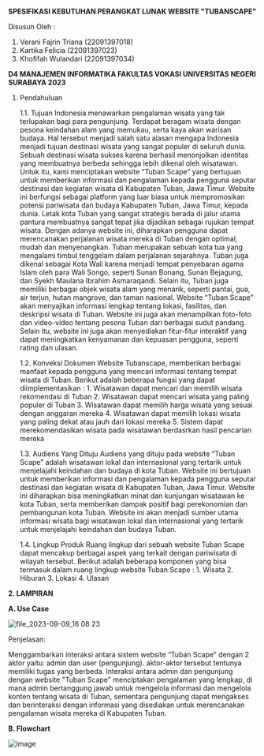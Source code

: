 **SPESIFIKASI KEBUTUHAN PERANGKAT LUNAK WEBSITE "TUBANSCAPE"**

Disusun Oleh :
1.   Verani Fajrin Triana     (22091397018)
2.   Kartika Felicia      	  (22091397023)
3.   Khofifah Wulandari     	(22091397034)
   
**D4 MANAJEMEN INFORMATIKA 
FAKULTAS VOKASI 
UNIVERSITAS NEGERI SURABAYA
2023**

1. Pendahuluan

   1.1. Tujuan
            Indonesia menawarkan pengalaman wisata yang tak terlupakan bagi para pengunjung. Terdapat beragam wisata dengan          pesona keindahan alam yang memukau, serta kaya akan warisan budaya. Hal tersebut menjadi salah satu alasan mengapa           Indonesia menjadi tujuan destinasi wisata yang sangat populer di seluruh dunia. Sebuah destinasi wisata sukses               karena berhasil menonjolkan identitas yang membuatnya berbeda sehingga lebih dikenal oleh wisatawan.
   	      Untuk itu, kami menciptakan website “Tuban Scape” yang bertujuan untuk memberikan informasi dan pengalaman               kepada pengguna seputar destinasi dan kegiatan wisata di Kabupaten Tuban, Jawa Timur. Website ini berfungsi sebagai          platform yang luar biasa untuk mempromosikan potensi pariwisata dan budaya Kabupaten Tuban, Jawa Timur, kepada               dunia. 
            Letak kota Tuban yang sangat strategis berada di jalur utama pantura membuatnya sangat tepat jika dijadikan              sebagai rujukan tempat wisata. Dengan adanya website ini, diharapkan pengguna dapat merencanakan perjalanan wisata           mereka di Tuban dengan optimal, mudah dan menyenangkan.
            Tuban merupakan sebuah kota tua yang mengalami timbul tenggelam dalam perjalanan sejarahnya. Tuban juga dikenal          sebagai Kota Wali karena menjadi tempat penyebaran agama Islam oleh para Wali Songo, seperti Sunan Bonang, Sunan             Bejagung, dan Syekh Maulana Ibrahim Asmaraqandi. Selain itu, Tuban juga memiliki berbagai objek wisata alam yang             menarik, seperti pantai, gua, air terjun, hutan mangrove, dan taman nasional.
            Website “Tuban Scape” akan menyajikan informasi lengkap tentang lokasi, fasilitas, dan deskripsi wisata di               Tuban. Website ini juga akan menampilkan foto-foto dan video-video tentang pesona Tuban dari berbagai sudut                  pandang. Selain itu, website ini juga akan menyediakan fitur-fitur interaktif yang dapat meningkatkan kenyamanan             dan kepuasan pengguna, seperti rating dan ulasan.

   1.2. Konveksi Dokumen
            Website Tubanscape, memberikan berbagai manfaat kepada pengguna yang mencari informasi tentang tempat wisata di          Tuban. Berikut adalah beberapa fungsi yang dapat diimplementasikan :
         1. Wisatawan dapat mencari dan memilih wisata rekomendasi di Tuban
         2. Wisatawan dapat mencari wisata yang paling populer di Tuban
         3. Wisatawan dapat memilih harga wisata yang sesuai dengan anggaran mereka
         4. Wisatawan dapat memilih lokasi wisata yang paling dekat atau jauh dari lokasi mereka
         5. Sistem dapat merekomendasikan wisata pada wisatawan berdasrkan hasil pencarian mereka

   1.3. Audiens Yang Dituju
            Audiens yang dituju pada website “Tuban Scape” adalah wisatawan lokal dan internasional yang tertarik untuk              menjelajahi keindahan dan budaya di kota Tuban. Website ini bertujuan untuk memberikan informasi dan pengalaman              kepada pengguna seputar destinasi dan kegiatan wisata di Kabupaten Tuban, Jawa Timur. Website ini diharapkan bisa            meningkatkan minat dan kunjungan wisatawan ke kota Tuban, serta memberikan dampak positif bagi perekonomian dan              pembangunan kota Tuban. Website ini akan menjadi sumber utama informasi wisata bagi wisatawan lokal dan                      internasional yang tertarik untuk menjelajahi keindahan dan budaya Tuban.

   1.4. Lingkup Produk
            Ruang lingkup dari sebuah website Tuban Scape dapat mencakup berbagai aspek yang terkait dengan pariwisata di            wilayah tersebut. Berikut adalah beberapa komponen yang bisa termasuk dalam ruang lingkup website Tuban Scape :
         1. Wisata
         2. Hiburan
         3. Lokasi
         4. Ulasan


**2. LAMPIRAN**
   
   **A. Use Case**
   
![file_2023-09-09_16 08 23](https://github.com/22091397023KartikaFelicia/TubanSpace/assets/124429174/8ecc0037-5949-4f41-85b2-d186d88d1fda)

Penjelasan: 

Menggambarkan interaksi antara sistem website “Tuban Scape” dengan 2 aktor yaitu: admin dan user (pengunjung). aktor-aktor tersebut tentunya memiliki tugas yang berbeda. Interaksi antara admin dan pengunjung dengan website "Tuban Scape" menciptakan pengalaman yang lengkap, di mana admin bertanggung jawab untuk mengelola informasi dan mengelola konten tentang wisata di Tuban, sementara pengunjung dapat mengakses dan berinteraksi dengan informasi yang disediakan untuk merencanakan pengalaman wisata mereka di Kabupaten Tuban.


   **B. Flowchart**

![image](https://github.com/22091397023KartikaFelicia/TubanSpace/assets/124429174/df50dcfd-8e4c-4c51-8e82-cfcfb22921fd)






